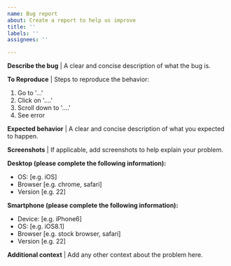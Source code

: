 ```yaml
---
name: Bug report
about: Create a report to help us improve
title: ''
labels: ''
assignees: ''

---
```


**Describe the bug** | 
A clear and concise description of what the bug is.

**To Reproduce** | 
Steps to reproduce the behavior:
1. Go to '...'
2. Click on '....'
3. Scroll down to '....'
4. See error

**Expected behavior** |
A clear and concise description of what you expected to happen.

**Screenshots** |
If applicable, add screenshots to help explain your problem.

**Desktop (please complete the following information):**
 - OS: [e.g. iOS]
 - Browser [e.g. chrome, safari]
 - Version [e.g. 22]

**Smartphone (please complete the following information):**
 - Device: [e.g. iPhone6]
 - OS: [e.g. iOS8.1]
 - Browser [e.g. stock browser, safari]
 - Version [e.g. 22]

**Additional context** |
Add any other context about the problem here.
